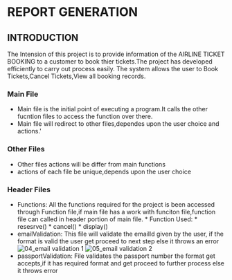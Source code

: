# REPORT GENERATION

## INTRODUCTION
The Intension of this project is to provide information of the AIRLINE TICKET BOOKING to a customer to book thier tickets.The project has developed efficiently to carry out process easily.
The system allows the user to Book Tickets,Cancel Tickets,View all booking records.

### Main File
  * Main file is the initial point of executing a program.It calls the other fucntion files to access the function over there.
  * Main file will redirect to other files,dependes upon the user choice and actions.'
  
### Other Files

  * Other files actions will be differ from main functions
  * actions of each file be unique,depends upon the user choice
  
### Header Files

  * Functions:
              All the functions required for the project is been accessed through Function file,if main file has a work with funciton file,function file can called in header portion of main file.
                * Function Used:
                            * resesrve()
                            * cancel()
                            * display()
  * emailValidation:
               This file will validate the emailId given by the user, if the format is valid the user get proceed to next step else it throws an error
                ![04_email validation 1](https://user-images.githubusercontent.com/66021448/161214033-ed00ec1b-6228-42e0-a45a-e03d4125e1eb.png) ![05_email validation 2](https://user-images.githubusercontent.com/66021448/161214043-6d5a1f93-1a51-4e1a-89fc-5cbb29cf794a.png)
  * passportValidation:
               File validates the passport number the format get accepts,if it has required format and get proceed to further process else it throws error
  
  
                    
  
